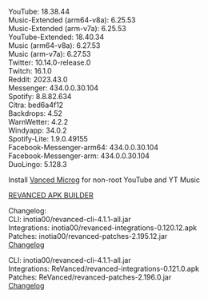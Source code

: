 YouTube: 18.38.44  
Music-Extended (arm64-v8a): 6.25.53  
Music-Extended (arm-v7a): 6.25.53  
YouTube-Extended: 18.40.34  
Music (arm64-v8a): 6.27.53  
Music (arm-v7a): 6.27.53  
Twitter: 10.14.0-release.0  
Twitch: 16.1.0  
Reddit: 2023.43.0  
Messenger: 434.0.0.30.104  
Spotify: 8.8.82.634  
Citra: bed6a4f12  
Backdrops: 4.52  
WarnWetter: 4.2.2  
Windyapp: 34.0.2  
Spotify-Lite: 1.9.0.49155  
Facebook-Messenger-arm64: 434.0.0.30.104  
Facebook-Messenger-arm: 434.0.0.30.104  
DuoLingo: 5.128.3  

Install [Vanced Microg](https://github.com/TeamVanced/VancedMicroG/releases) for non-root YouTube and YT Music  

[REVANCED APK BUILDER](https://github.com/alsyundawy/revanced-apk-builder/)  

Changelog:  
CLI: inotia00/revanced-cli-4.1.1-all.jar  
Integrations: inotia00/revanced-integrations-0.120.12.apk  
Patches: inotia00/revanced-patches-2.195.12.jar  
[Changelog](https://github.com/inotia00/revanced-patches/releases/tag/v2.195.12)

CLI: inotia00/revanced-cli-4.1.1-all.jar  
Integrations: ReVanced/revanced-integrations-0.121.0.apk  
Patches: ReVanced/revanced-patches-2.196.0.jar  
[Changelog](https://github.com/ReVanced/revanced-patches/releases/tag/v2.196.0)  
